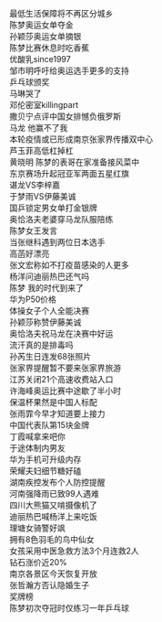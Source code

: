 最低生活保障将不再区分城乡  
陈梦奥运女单夺金  
孙颖莎奥运女单摘银  
陈梦比赛休息时吃香蕉  
优酸乳since1997  
邹市明呼吁给奥运选手更多的支持  
乒乓球颁奖  
马琳哭了  
邓伦密室killingpart  
撒贝宁点评中国女排憾负俄罗斯  
马龙 他赢不了我  
本轮疫情或已形成南京张家界传播双中心  
芦玉菲高低杠掉杠  
黄晓明 陈梦的表哥在家准备接风菜中  
东京赛场升起冠亚军两面五星红旗  
谌龙VS李梓嘉  
于梦雨VS伊藤美诚  
国乒锁定男女单打金银牌  
奥恰洛夫老婆穿马龙队服陪练  
陈梦女王发言  
当张继科遇到两位日本选手  
高菡好漂亮  
张文宏称如不打疫苗感染的人更多  
杨洋问迪丽热巴还气吗  
陈梦 我的时代到来了  
华为P50价格  
体操女子个人全能决赛  
孙颖莎称赞伊藤美诚  
奥恰洛夫祝马龙在决赛中好运  
流汗真的是排毒吗  
孙芮生日连发68张照片  
张家界提醒暂不要来张家界旅游  
江苏关闭21个高速收费站入口  
许海峰奥运比赛中途歇了半小时  
保温杯果然是中国人标配  
张雨霏今早才知道要上接力  
中国代表队第15块金牌  
丁霞喊拿来吧你  
于途体制内男友  
华为手机可升级内存  
荣耀夫妇细节糖好磕  
湖南疾控发布个人防控提醒  
河南强降雨已致99人遇难  
四川大熊猫又啃摄像机了  
迪丽热巴喊杨洋上来吃饭  
理塘女骑警好飒  
拥有8色羽毛的鸟中仙女  
女孩采用中医急救方法3个月连救2人  
钻石涨价近20%  
南京各景区今天恢复开放  
张哲瀚方否认隐婚生子  
奖牌榜  
陈梦初次夺冠时仅练习一年乒乓球  

